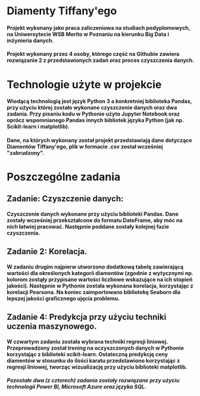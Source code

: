 # Diamenty Tiffany'ego 

#### Projekt wykonany jako praca zaliczeniowa na studiach podyplomowych, na Uniwersytecie WSB Merito w Poznaniu na kierunku Big Data i inżynieria danych.
#### Projekt wykonany przez 4 osoby, którego część na Githubie zawiera rozwiązanie 2 z przedstawionych zadań oraz proces czyszczenia danych.


# Technologie użyte w projekcie

#### Wiodącą technologią jest język Python 3 a konkretniej biblioteka Pandas, przy użyciu której zostało wykonane czyszczenie danych oraz dwa zadania. Przy pisaniu kodu w Pythonie użyto Jupyter Notebook oraz oprócz wspomnianego Pandas innych bibliotek języka Python (jak np. Scikit-learn i matplotlib). 
#### Dane, na których wykonany został projekt przedstawiają dane dotyczące Diamentów Tiffany'ego, plik w formacie .csv został wcześniej "zabrudzony".


# Poszczególne zadania

## Zadanie: Czyszczenie danych:

#### Czyszczenie danych wykonane przy użyciu biblioteki Pandas. Dane zostały wcześniej przekształcone do formatu DateFrame, aby móc na nich łatwiej pracować. Następnie poddane zostały kolejnej fazie czyszczenia.

## Zadanie 2: Korelacja.

#### W zadaniu drugim najpierw utworzono dodatkową tabelę zawierającą wartości dla określonych kategorii diamentów (zgodnie z wytycznymi np. kolorom zostąły przypisane wartości liczbowe wskazujące na ich stopień jakości). Następnie w Pythonie została wykonana korelacja, korzystając z korelacji Pearsona. Na koniec zaimportowano bibliotekę Seaborn dla lepszej jakości graficznego ujęcia problemu.

## Zadanie 4: Predykcja przy użyciu techniki uczenia maszynowego.

#### W czwartym zadaniu została wybrana techniki regresji liniowej. Przeprowadzony został trening na oczyszczonych danych w Pythonie korzystając z biblioteki scikit-learn. Ostateczną predykcję ceny diamentów w stosunku do ilości karatu przedstawiono korzystając z regresji liniowej, tworząc wizualizację przy użyciu biblioteki matplotlib.

##### Pozostałe dwa (z czterech) zadania zostały rozwiązane przy użyciu technologii Power BI, Microsoft Azure oraz języka SQL.
